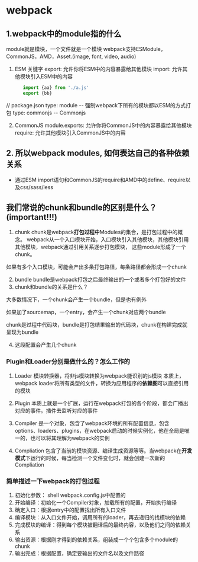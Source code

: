 # webpack
## 1.webpack中的module指的什么
module就是模块，一个文件就是一个模块
webpack支持ESModule， CommonJS，AMD，Asset.(image, font, video, audio)

1. ESM
关键字 
   export: 允许你将ESM中的内容暴露给其他模块
   import: 允许其他模块引入ESM中的内容
   ```js
      import {aa} from './a.js'
      export {bb}
   ```
// package.json
 type: module -- 强制webpack下所有的模块都以ESM的方式打包
 type: commonjs -- Commonjs

2. CommonJS
module.exports: 允许你将CommonJS中的内容暴露给其他模块
require: 允许其他模块引入CommonJS中的内容

## 2. 所以webpack modules, 如何表达自己的各种依赖关系
* 通过ESM import语句和CommonJS的require和AMD中的define、require以及css/sass/less

## 我们常说的chunk和bundle的区别是什么？(important!!!)
1. chunk
chunk是webpack**打包过程中**Modules的集合，是打包过程中的概念。
webpack从一个入口模块开始，入口模块引入其他模块，其他模块引用其他模块，webpack通过引用关系逐步打包模块，
这些module形成了一个chunk。

如果有多个入口模块，可能会产出多条打包路径，每条路径都会形成一个chunk

2. bundle
bundle是webpack打包之后最终输出的一个或者多个打包好的文件
3. chunk和bundle的关系是什么？

大多数情况下，一个chunk会产生一个bundle，但是也有例外

如果加了sourcemap，一个entry，会产生一个chunk对应两个bundle

chunk是过程中代码块，bundle是打包结果输出的代码块，chunk在构建完成就呈现为bundle

4. 这段配置会产生几个chunk

### Plugin和Loader分别是做什么的？怎么工作的
1. Loader
模块转换器，将非js模块转换为webpack能识别的js模块
本质上，webpack loader将所有类型的文件，转换为应用程序的**依赖图**可以直接引用的模块
2. Plugin
本质上就是一个扩展，运行在webpack打包的各个阶段，都会广播出对应的事件。插件去监听对应的事件

3. Compiler
是一个对象，包含了webpack环境的所有配置信息，包含options、loaders、plugins，在webpack启动的时候实例化，他在全局是唯一的，也可以将其理解为webpack的实例
4. Compliation
包含了当前的模块资源、编译生成资源等等。当webpack在**开发模式**下运行的时候，每当检测一个文件变化时，就会创建一次新的Compliation

### 简单描述一下webpack的打包过程
1. 初始化参数： shell webpack.config.js中配置的
2. 开始编译：初始化一个Compiler对象，加载所有的配置，开始执行编译
3. 确定入口：根据entry中的配置找出所有入口文件
4. 编译模块：从入口文件开始，调用所有的loader，再去递归的找模块的依赖
5. 完成模块的编译：得到每个模块被翻译后的最终内容，以及他们之间的依赖关系
6. 输出资源：根据刚才得到的依赖关系，组装成一个个包含多个module的chunk
7. 输出完成：根据配置，确定要输出的文件名以及文件路径